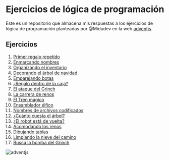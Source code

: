 # Ejercicios de lógica de programación

Este es un repositorio que almacena mis respuestas a los ejercicios de lógica de programación
planteadas por @Midudev en la web [adventjs](https://adventjs.dev/es).

## Ejercicios

1. [Primer regalo repetido](./ejercicios/01-regalos-duplicados-ordenados.js)
2. [Enmarcando nombres](./ejercicios/02-marcos-nombres.js)
3. [Organizando el inventario](./ejercicios/03-organizar-inventario.js)
4. [Decorando el árbol de navidad](./ejercicios/04-creando-arbolitos-de-navidad.js)
5. [Emparejando botas](./ejercicios/05-emparejando-botas.js)
6. [¿Regalo dentro de la caja?](./ejercicios/06-regalo-dentro-de-la-caja.js)
7. [El ataque del Grinch](./ejercicios/07-el-ataque-del-grinch.js)
8. [La carrera de renos](./ejercicios/08-la-carrera-de-renos.js)
9. [El Tren mágico](./ejercicios/09-el-tren-magico.js)
10. [Ensamblador élfico](./ejercicios/10-ensamblador-elfico.js)
11. [Nombres de archivos codificados](./ejercicios/11-nombres-de-archivos-codificados.js)
12. [¿Cuánto cuesta el árbol?](./ejercicios/12-cuanto-cuesta-el-arbol.js)
13. [¿El robot está de vuelta?](./ejercicios/13-el-robo-esta-de-vuelta.js)
14. [Acomodando los renos](./ejercicios/14-acomodando-los-renos.js)
15. [Dibujando tablas](./ejercicios/15-dibujando-tablas.js)
16. [Limpiando la nieve del camino](./ejercicios/16-limpiando-la-nieve-del-camino.js)
17. [Busca la bomba del Grinch](./ejercicios/17-busca-la-bomba-del-grinch.js)

![adventjs](https://adventjs.dev/logo.webp)